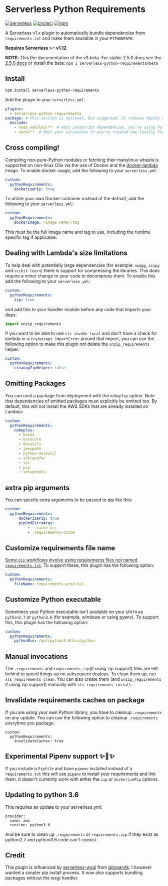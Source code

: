 # Serverless Python Requirements

[![serverless](http://public.serverless.com/badges/v3.svg)](http://www.serverless.com)
[![circleci](https://img.shields.io/circleci/project/github/RedSparr0w/node-csgo-parser/master.svg)](https://circleci.com/gh/UnitedIncome/serverless-python-requirements)
[![npm](https://nodei.co/npm/serverless-python-requirements.png?mini=true)](https://www.npmjs.com/package/serverless-python-requirements)

A Serverless v1.x plugin to automatically bundle dependencies from
`requirements.txt` and make them available in your `PYTHONPATH`.

**Requires Serverless >= v1.12**

**NOTE:** This the documentation of the v3 beta. For stable 2.5.0 docs see the
[2.5.0 docs](https://github.com/UnitedIncome/serverless-python-requirements/tree/v2.5.0)
or install the beta: `npm i serverless-python-requirements@beta`

## Install

```
npm install serverless-python-requirements
```

Add the plugin to your `serverless.yml`:

```yaml
plugins:
  - serverless-python-requirements
package: # this section is optional, but suggested. It reduces deploy size
  exclude:
    - node_modules/**  # Omit JavaScript dependencies, you're using Python!!
    - venv/**  # Omit your virtualenv if you've created one locally for development
```


## Cross compiling!
Compiling non-pure-Python modules or fetching their manylinux wheels is
supported on non-linux OSs via the use of Docker and the
[docker-lambda](https://github.com/lambci/docker-lambda) image.
To enable docker usage, add the following to your `serverless.yml`:
```yaml
custom:
  pythonRequirements:
    dockerizePip: true
```
To utilize your own Docker container instead of the default, add the following to your `serverless.yml`:
```yaml
custom:
  pythonRequirements:
    dockerImage: <image name>:tag
```
This must be the full image name and tag to use, including the runtime specific tag if applicable.


## Dealing with Lambda's size limitations
To help deal with potentially large dependencies (for example: `numpy`, `scipy`
and `scikit-learn`) there is support for compressing the libraries. This does
require a minor change to your code to decompress them.  To enable this add the
following to your  `serverless.yml`:
```yaml
custom:
  pythonRequirements:
    zip: true
```

and add this to your handler module before any code that imports your deps:
```python
import unzip_requirements
```

If you want to be able to use `sls invoke local` and don't have a check for
lambda or a `try`/`except ImportError` around that import, you can use the
following option to make this plugin not delete the `unzip_requirements`
helper:
```yaml
custom:
  pythonRequirements:
    cleanupZipHelper: false
```

## Omitting Packages 
You can omit a package from deployment with the `noDeploy` option. Note that
dependencies of omitted packages must explicitly be omitted too.
By default, this will not install the AWS SDKs that are already installed on
Lambda:
```yaml
custom:
  pythonRequirements:
    noDeploy:
      - boto3
      - botocore
      - docutils
      - jmespath
      - python-dateutil
      - s3transfer
      - six
      - pip
      - setuptools
```

## extra pip arguments
You can specify extra arguments to be passed to pip like this:
```yaml
custom:
  pythonRequirements:
      dockerizePip: true
      pipCmdExtraArgs:
          - --cache-dir
          - .requirements-cache
```

## Customize requirements file name
[Some `pip` workflows involve using requirements files not named
`requirements.txt`](https://www.kennethreitz.org/essays/a-better-pip-workflow).
To support these, this plugin has the following option:

```yaml
custom:
  pythonRequirements:
    fileName: requirements-prod.txt
```

## Customize Python executable
Sometimes your Python executable isn't available on your `$PATH` as `python2.7`
or `python3.6` (for example, windows or using pyenv).
To support this, this plugin has the following option:
```yaml
custom:
  pythonRequirements:
    pythonBin: /opt/python3.6/bin/python
```

## Manual invocations

The `.requirements` and `requirements.zip`(if using zip support) files are left
behind to speed things up on subsequent deploys. To clean them up, run
`sls requirements clean`. You can also create them (and `unzip_requirements` if
using zip support) manually with `sls requirements install`.

## Invalidate requirements caches on package

If you are using your own Python library, you have to cleanup
`.requirements` on any update. You can use the following option to cleanup
`.requirements` everytime you package.

```
custom:
  pythonRequirements:
    invalidateCaches: true
```

## Experimental Pipenv support :sparkles::cake::sparkles:
If you include a `Pipfile` and have `pipenv` installed instead of a
`requirements.txt` this will use `pipenv` to install your requirements and link
them. It doesn't currently work with either the `zip` or `dockerizePip`
options.

## Updating to python 3.6

This requires an update to your serverless.yml:

```
provider:
  name: aws
  runtime: python3.6
```

And be sure to clean up `.requirements` or `requirements.zip` if they exist as
python2.7 and python3.6 code can't coexist.


## Credit
This plugin is influenced by
[serverless-wsgi](https://github.com/logandk/serverless-wsgi) from
[@logandk](https://github.com/logandk). I however wanted a simpler pip install
process. It now also supports bundling packages without the wsgi handler.
